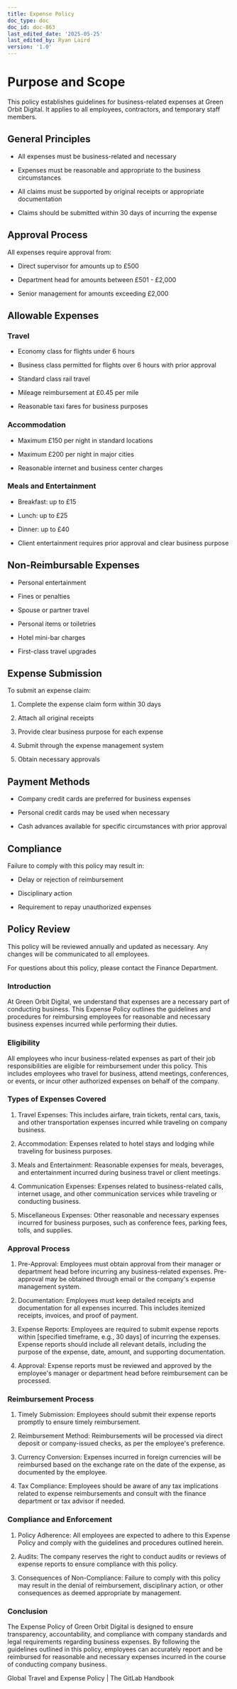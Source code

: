 ```yaml
---
title: Expense Policy
doc_type: doc
doc_id: doc-863
last_edited_date: '2025-05-25'
last_edited_by: Ryan Laird
version: '1.0'
---
```


<!-- Unsupported block type: table_of_contents -->

# Purpose and Scope

This policy establishes guidelines for business-related expenses at Green Orbit Digital. It applies to all employees, contractors, and temporary staff members.

## General Principles

- All expenses must be business-related and necessary

- Expenses must be reasonable and appropriate to the business circumstances

- All claims must be supported by original receipts or appropriate documentation

- Claims should be submitted within 30 days of incurring the expense

## Approval Process

All expenses require approval from:

- Direct supervisor for amounts up to £500

- Department head for amounts between £501 - £2,000

- Senior management for amounts exceeding £2,000

## Allowable Expenses

### Travel

- Economy class for flights under 6 hours

- Business class permitted for flights over 6 hours with prior approval

- Standard class rail travel

- Mileage reimbursement at £0.45 per mile

- Reasonable taxi fares for business purposes

### Accommodation

- Maximum £150 per night in standard locations

- Maximum £200 per night in major cities

- Reasonable internet and business center charges

### Meals and Entertainment

- Breakfast: up to £15

- Lunch: up to £25

- Dinner: up to £40

- Client entertainment requires prior approval and clear business purpose

## Non-Reimbursable Expenses

- Personal entertainment

- Fines or penalties

- Spouse or partner travel

- Personal items or toiletries

- Hotel mini-bar charges

- First-class travel upgrades

## Expense Submission

To submit an expense claim:

1. Complete the expense claim form within 30 days

1. Attach all original receipts

1. Provide clear business purpose for each expense

1. Submit through the expense management system

1. Obtain necessary approvals

## Payment Methods

- Company credit cards are preferred for business expenses

- Personal credit cards may be used when necessary

- Cash advances available for specific circumstances with prior approval

## Compliance

Failure to comply with this policy may result in:

- Delay or rejection of reimbursement

- Disciplinary action

- Requirement to repay unauthorized expenses

## Policy Review

This policy will be reviewed annually and updated as necessary. Any changes will be communicated to all employees.

<aside>
For questions about this policy, please contact the Finance Department.

</aside>



### Introduction

At Green Orbit Digital, we understand that expenses are a necessary part of conducting business. This Expense Policy outlines the guidelines and procedures for reimbursing employees for reasonable and necessary business expenses incurred while performing their duties.

### Eligibility

All employees who incur business-related expenses as part of their job responsibilities are eligible for reimbursement under this policy. This includes employees who travel for business, attend meetings, conferences, or events, or incur other authorized expenses on behalf of the company.

### Types of Expenses Covered

1. Travel Expenses: This includes airfare, train tickets, rental cars, taxis, and other transportation expenses incurred while traveling on company business.

1. Accommodation: Expenses related to hotel stays and lodging while traveling for business purposes.

1. Meals and Entertainment: Reasonable expenses for meals, beverages, and entertainment incurred during business travel or client meetings.

1. Communication Expenses: Expenses related to business-related calls, internet usage, and other communication services while traveling or conducting business.

1. Miscellaneous Expenses: Other reasonable and necessary expenses incurred for business purposes, such as conference fees, parking fees, tolls, and supplies.

### Approval Process

1. Pre-Approval: Employees must obtain approval from their manager or department head before incurring any business-related expenses. Pre-approval may be obtained through email or the company's expense management system.

1. Documentation: Employees must keep detailed receipts and documentation for all expenses incurred. This includes itemized receipts, invoices, and proof of payment.

1. Expense Reports: Employees are required to submit expense reports within [specified timeframe, e.g., 30 days] of incurring the expenses. Expense reports should include all relevant details, including the purpose of the expense, date, amount, and supporting documentation.

1. Approval: Expense reports must be reviewed and approved by the employee's manager or department head before reimbursement can be processed.

### Reimbursement Process

1. Timely Submission: Employees should submit their expense reports promptly to ensure timely reimbursement.

1. Reimbursement Method: Reimbursements will be processed via direct deposit or company-issued checks, as per the employee's preference.

1. Currency Conversion: Expenses incurred in foreign currencies will be reimbursed based on the exchange rate on the date of the expense, as documented by the employee.

1. Tax Compliance: Employees should be aware of any tax implications related to expense reimbursements and consult with the finance department or tax advisor if needed.

### Compliance and Enforcement

1. Policy Adherence: All employees are expected to adhere to this Expense Policy and comply with the guidelines and procedures outlined herein.

1. Audits: The company reserves the right to conduct audits or reviews of expense reports to ensure compliance with this policy.

1. Consequences of Non-Compliance: Failure to comply with this policy may result in the denial of reimbursement, disciplinary action, or other consequences as deemed appropriate by management.

### Conclusion

The Expense Policy of Green Orbit Digital is designed to ensure transparency, accountability, and compliance with company standards and legal requirements regarding business expenses. By following the guidelines outlined in this policy, employees can accurately report and be reimbursed for reasonable and necessary expenses incurred in the course of conducting company business.

Global Travel and Expense Policy | The GitLab Handbook
